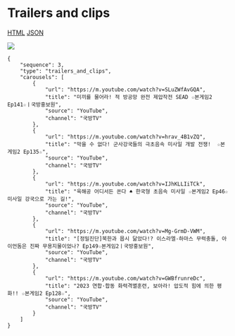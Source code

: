 # Trailers and clips


[HTML](https://ascentkorea-docs.github.io/mobile/features/trailers\_and\_clips/sample.html) 
[JSON](https://ascentkorea-docs.github.io/mobile/features/trailers\_and\_clips/sample.json)

![](../../.gitbook/assets/trailers\_and\_clips.png)

```
{
    "sequence": 3,
    "type": "trailers_and_clips",
    "carousels": [
        {
            "url": "https://m.youtube.com/watch?v=SLuZWfAvGQA",
            "title": "미끼를 물어라! 적 방공망 완전 제압작전 SEAD ☆본게임2 Ep141☆ㅣ국방홍보원",
            "source": "YouTube",
            "channel": "국방TV"
        },
        {
            "url": "https://m.youtube.com/watch?v=hrav_4B1vZQ",
            "title": "막을 수 없다! 군사강국들의 극초음속 미사일 개발 전쟁!  ☆본게임2 Ep135☆",
            "source": "YouTube",
            "channel": "국방TV"
        },
        {
            "url": "https://m.youtube.com/watch?v=IJhKLLIiTCk",
            "title": "육해공 어디서든 쏜다 ♠ 한국형 초음속 미사일 ☆본게임2 Ep46☆미사일 강국으로 가는 길!",
            "source": "YouTube",
            "channel": "국방TV"
        },
        {
            "url": "https://m.youtube.com/watch?v=Mg-GrmD-VWM",
            "title": "[정밀진단]북한과 몹시 닮았다!? 이스라엘-하마스 무력충돌, 아이언돔은 진짜 무용지물이었나? Ep149☆본게임2ㅣ국방홍보원",
            "source": "YouTube",
            "channel": "국방TV"
        },
        {
            "url": "https://m.youtube.com/watch?v=GWBfrunreDc",
            "title": "2023 연합·합동 화력격멸훈련, 보아라! 압도적 힘에 의한 평화!! ☆본게임2 Ep128☆",
            "source": "YouTube",
            "channel": "국방TV"
        }
    ]
}
```

